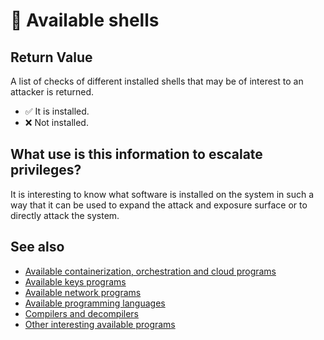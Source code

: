 # 🧪 Available shells

## Return Value
A list of checks of different installed shells that may be of interest to an attacker is returned.

- ✅ It is installed.
- ❌ Not installed.

## What use is this information to escalate privileges?
It is interesting to know what software is installed on the system in such a way that it can be used to expand the attack and exposure surface or to directly attack the system.

## See also
- [Available containerization, orchestration and cloud programs](containersoft)
- [Available keys programs](keysoft)
- [Available network programs](netsoft)
- [Available programming languages](programming)
- [Compilers and decompilers](compilers)
- [Other interesting available programs](othersoft)